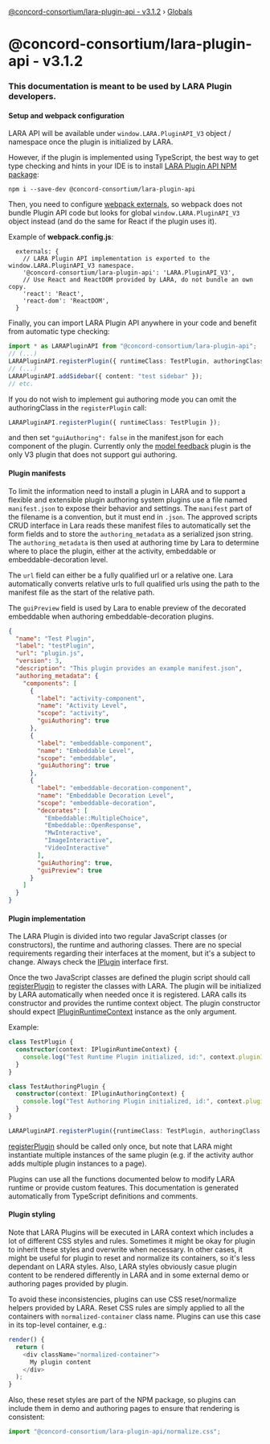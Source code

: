 [@concord-consortium/lara-plugin-api - v3.1.2](README.md) › [Globals](globals.md)

# @concord-consortium/lara-plugin-api - v3.1.2

### This documentation is meant to be used by LARA Plugin developers.

#### Setup and webpack configuration

LARA API will be available under `window.LARA.PluginAPI_V3` object / namespace once the plugin is initialized by LARA.

However, if the plugin is implemented using TypeScript, the best way to get type checking and hints in your IDE is to
install [LARA Plugin API NPM package](https://www.npmjs.com/package/@concord-consortium/lara-plugin-api):

```
npm i --save-dev @concord-consortium/lara-plugin-api
```

Then, you need to configure [webpack externals](https://webpack.js.org/configuration/externals/), so webpack does not
bundle Plugin API code but looks for global `window.LARA.PluginAPI_V3` object instead (and do the same for React if the
plugin uses it).

Example of **webpack.config.js**:
```
  externals: {
    // LARA Plugin API implementation is exported to the window.LARA.PluginAPI_V3 namespace.
    '@concord-consortium/lara-plugin-api': 'LARA.PluginAPI_V3',
    // Use React and ReactDOM provided by LARA, do not bundle an own copy.
    'react': 'React',
    'react-dom': 'ReactDOM',
  }
```

Finally, you can import LARA Plugin API anywhere in your code and benefit from automatic type checking:

```typescript
import * as LARAPluginAPI from "@concord-consortium/lara-plugin-api";
// (...)
LARAPluginAPI.registerPlugin({ runtimeClass: TestPlugin, authoringClass: TestAuthoringPlugin });
// (...)
LARAPluginAPI.addSidebar({ content: "test sidebar" });
// etc.
```

If you do not wish to implement gui authoring mode you can omit the authoringClass in the `registerPlugin` call:

```typescript
LARAPluginAPI.registerPlugin({ runtimeClass: TestPlugin });
```

and then set `"guiAuthoring": false` in the manifest.json for each component of the plugin.  Currently only the [model feedback](https://github.com/concord-consortium/model-feedback) plugin is the only V3 plugin that does not support gui authoring.

#### Plugin manifests

To limit the information need to install a plugin in LARA and to support a flexible and extensible plugin authoring system plugins use a file named `manifest.json` to expose their behavior and settings.  The `manifest` part of the filename is a convention, but it must end in `.json`.  The approved scripts CRUD interface in Lara reads these manifest files to automatically set the form fields and to store the `authoring_metadata` as a serialized json string.  The `authoring_metadata` is then used at authoring time by Lara to determine where to place the plugin, either at the activity, embeddable or embeddable-decoration level.

The `url` field can either be a fully qualified url or a relative one.  Lara automatically converts relative urls to full qualified urls using the path to the manifest file as the start of the relative path.

The `guiPreview` field is used by Lara to enable preview of the decorated embeddable when authoring embeddable-decoration plugins.

```json
{
  "name": "Test Plugin",
  "label": "testPlugin",
  "url": "plugin.js",
  "version": 3,
  "description": "This plugin provides an example manifest.json",
  "authoring_metadata": {
    "components": [
      {
        "label": "activity-component",
        "name": "Activity Level",
        "scope": "activity",
        "guiAuthoring": true
      },
      {
        "label": "embeddable-component",
        "name": "Embeddable Level",
        "scope": "embeddable",
        "guiAuthoring": true
      },
      {
        "label": "embeddable-decoration-component",
        "name": "Embeddable Decoration Level",
        "scope": "embeddable-decoration",
        "decorates": [
          "Embeddable::MultipleChoice",
          "Embeddable::OpenResponse",
          "MwInteractive",
          "ImageInteractive",
          "VideoInteractive"
        ],
        "guiAuthoring": true,
        "guiPreview": true
      }
    ]
  }
}
```

#### Plugin implementation

The LARA Plugin is divided into two regular JavaScript classes (or constructors), the runtime and authoring classes.
There are no special requirements regarding their interfaces at the moment, but it's a subject to change.
Always check the [IPlugin](interfaces/iplugin.md) interface first.

Once the two JavaScript classes are defined the plugin script should call [registerPlugin](#registerplugin) to register the classes with LARA.
The plugin will be initialized by LARA automatically when needed once it is registered. LARA calls its constructor and provides the runtime context
object. The plugin constructor should expect [IPluginRuntimeContext](interfaces/ipluginruntimecontext.md) instance as the only
argument.

Example:
```typescript
class TestPlugin {
  constructor(context: IPluginRuntimeContext) {
    console.log("Test Runtime Plugin initialized, id:", context.pluginId);
  }
}

class TestAuthoringPlugin {
  constructor(context: IPluginAuthoringContext) {
    console.log("Test Authoring Plugin initialized, id:", context.pluginId);
  }
}

LARAPluginAPI.registerPlugin({runtimeClass: TestPlugin, authoringClass: TestAuthoringPlugin});
```

[registerPlugin](#registerplugin) should be called only once, but note that LARA might instantiate multiple instances
of the same plugin (e.g. if the activity author adds multiple plugin instances to a page).

Plugins can use all the functions documented below to modify LARA runtime or provide custom features. This documentation
is generated automatically from TypeScript definitions and comments.

#### Plugin styling

Note that LARA Plugins will be executed in LARA context which includes a lot of different CSS styles and rules.
Sometimes it might be okay for plugin to inherit these styles and overwrite when necessary. In other cases,
it might be useful for plugin to reset and normalize its containers, so it's less dependant on LARA styles.
Also, LARA styles obviously casue plugin content to be rendered differently in LARA and in some external
demo or authoring pages provided by plugin.

To avoid these inconsistencies, plugins can use CSS reset/normalize helpers provided by LARA.
Reset CSS rules are simply applied to all the containers with `normalized-container` class name.
Plugins can use this case in its top-level container, e.g.:

```javascript
render() {
  return (
    <div className="normalized-container">
      My plugin content
    </div>
  );
}
```

Also, these reset styles are part of the NPM package, so plugins can include them in demo and authoring pages
to ensure that rendering is consistent:

```javascript
import "@concord-consortium/lara-plugin-api/normalize.css";
```
